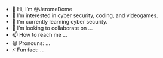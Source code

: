 - 👋 Hi, I’m @JeromeDome
- 👀 I’m interested in cyber security, coding, and videogames.
- 🌱 I’m currently learning cyber security.
- 💞️ I’m looking to collaborate on ...
- 📫 How to reach me ...
- 😄 Pronouns: ...
- ⚡ Fun fact: ...

<!---
JeromeDome/JeromeDome is a ✨ special ✨ repository because its `README.md` (this file) appears on your GitHub profile.
You can click the Preview link to take a look at your changes.
--->
